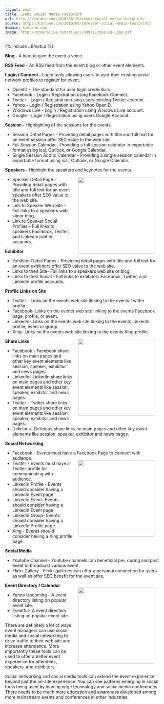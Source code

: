```yaml
---
layout: post
title: Event Social Media Footprint
url: http://kinlane.com/2010/06/10/event-social-media-footprint/
source: http://kinlane.com/2010/06/10/event-social-media-footprint/
domain: kinlane.com
image: http://staynalive.com/files/2009/11/OpenID-Logo.gif
---
```

{% include JB/setup %}<p>
<div><strong>Blog </strong>- A blog to give the event a voice.</div>
<div><p></p>
<strong>RSS Feed</strong> - An RSS feed from the event blog or other event elements.<p></p>
<strong> </strong><strong>Login / Connect - </strong>Login tools allowing users to user their existing social network profiles to register for event.<strong>
</strong><p></p>
</div>
<ul class="mainlist">
	<li> OpenID - The standard for user login credentials.</li>
	<li>Facebook - Login / Registration using Facebook Connect.</li>
	<li>Twitter - Login / Registration using users existing Twitter account.</li>
	<li>Yahoo - Login / Registration using Yahoo OpenID.</li>
	<li>Windows Live - Login / Registration using Windows Live account.</li>
	<li>Google - Login / Registration using users Google Account.</li>
</ul>
<div><strong>Session - </strong>Highlighting of the sessions for the events.<strong>
</strong></div>
<ul class="mainlist">
	<li>Session Detail Pages - Providing detail pages with title and full text for an event session offer SEO value to the web site.</li>
	<li>Full Session Calendar - Providing a full session calendar in exportable format using ical, Outlook, or Google Calendar.</li>
	<li> Single Session Add to Calendar - Providing a single session calendar in exportable format using ical,  Outlook, or Google Calendar.</li>
</ul>
<div><strong>Speakers - </strong>Highlight the speakers and keynotes for the events.<img style="padding: 15px;" title="OpenID" src="http://staynalive.com/files/2009/11/OpenID-Logo.gif" alt="" width="250" align="right" /></div>
<ul class="mainlist">
	<li> Speaker Detail Page - Providing detail pages with title and full text for an event speakers offer SEO value to the web site.</li>
	<li> Link to Speaker Web Site - Full links to a speakers web siteor blog.</li>
	<li> Link to Speaker Social Profiles - Full links to speakers Facebook, Twitter, and LinkedIn profile accounts.</li>
</ul>
<div><strong> Exhibitor </strong></div>
<ul class="mainlist">
	<li>Exhibitor Detail Pages - Providing detail pages with title and full text for an event exhibitors offer SEO value to the web site.</li>
	<li>Links to their Site- Full links to a speakers web site or blog.</li>
	<li>Links to their Social - Full links to exhibitors Facebook, Twitter, and LinkedIn profile  accounts.</li>
</ul>
<div><strong>Profile Links on Site </strong></div>
<ul class="mainlist">
	<li> Twitter - Links on the events web site linking to the events Twitter profile.</li>
	<li> Facebook- Links on the events web site linking to the events Facebook page, profile, or event.</li>
	<li> LinkedIn- Links on the events web site linking to the events LinkedIn profile, event or group.</li>
	<li>Xing- Links on the events web site linking to the events Xing profile.<img class="alignnone" style="padding: 15px;" title="Facebook" src="http://kinlane-productions.s3.amazonaws.com/events-in-the-clouds/facebook_logo_250.jpg" alt="" width="250" align="right" /></li>
</ul>
<div><strong>Share Links</strong></div>
<ul class="mainlist">
	<li>Facebook - Facebook share links on main pages and other key event elements like session, speaker, exhibitor and news pages.</li>
	<li>LinkedIn- LinkedIn share links on main pages and other key event elements like  session, speaker, exhibitor and news pages.</li>
	<li>Twitter - Twitter share links on main pages and other key event elements like  session, speaker, exhibitor and news pages.</li>
	<li>Delicious- Delicious share links on main pages and other key event  elements like  session, speaker, exhibitor and news pages.</li>
</ul>
<strong>Social Networking</strong>
<ul class="mainlist">
	<li> Facebook - Events must have a Facebook Page to connect with audience.<img style="padding: 15px;" title="LinkedIn" src="http://kinlane-productions.s3.amazonaws.com/events-in-the-clouds/linkedin_logo_250.jpg" alt="" width="250" align="right" /></li>
	<li> Twitter - Events must have a Twitter profile for communicating with audience.</li>
	<li> LinkedIn Profile - Events should consider having a LinkedIn Event page.</li>
	<li>LinkedIn Event- Events should consider having a LinkedIn Event page.</li>
	<li> LinkedIn Group- Events should consider having a LinkedIn Profile page.</li>
	<li>Xing - Events should consider having a Xing profile page.</li>
</ul>
<strong>Social Media</strong>
<ul class="mainlist">
	<li>Youtube Channel - Youtube channels can beneficial pre, during and post event to broadcast various event.</li>
	<li>Flickr Gallery - Flickr galleries can offer a personal connection for users as well as offer SEO benefit for the event site.</li>
</ul>
<strong>Event Directory / Calendar</strong><img style="padding: 15px;" title="Google" src="http://kinlane-productions.s3.amazonaws.com/events-in-the-clouds/google_logo_250.jpg" alt="" width="250" align="right" />
<ul class="mainlist">
	<li> Yahoo Upcoming - A event directory listing on popular event site.</li>
	<li> Eventful- A event directory listing on popular event site.</li>
</ul>
There are definitely a lot of ways event managers can use social media and social networking to drive traffic to their web site and increase attendance. More importantly these tools can be used to offer a better event experience for attendees, speakers, and exhibitors.<p></p>
Social networking and social media tools can extend the event experience beyond just the on-site experience. You can see patterns emerging in social tools being used by leading edge technology and social media conferences. There needs to be much more education and awareness developed among more mainstream events and conferences in other industries.</p>
